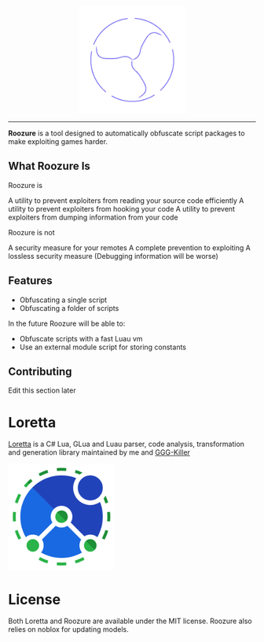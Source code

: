 <div align="center">
    <a href="https://github.com/TheGreatSageEqualToHeaven/Roozure"><img src="https://github.com/TheGreatSageEqualToHeaven/Roozure/blob/main/Logo.png" height="217" /></a>
</div>

<hr />

**Roozure** is a tool designed to automatically obfuscate script packages to make exploiting games harder.

## What Roozure Is
Roozure is 

A utility to prevent exploiters from reading your source code efficiently 
A utility to prevent exploiters from hooking your code 
A utility to prevent exploiters from dumping information from your code 

Roozure is not 

A security measure for your remotes 
A complete prevention to exploiting
A lossless security measure (Debugging information will be worse)

## Features

* Obfuscating a single script
* Obfuscating a folder of scripts

In the future Roozure will be able to:
 
* Obfuscate scripts with a fast Luau vm
* Use an external module script for storing constants

## Contributing
Edit this section later

# Loretta
[Loretta](https://github.com/LorettaDevs/Loretta/) is a C# Lua, GLua and Luau parser, code analysis, transformation and generation library maintained by me and [GGG-Killer](https://github.com/GGG-KILLER)

<div align="left">
    <a href="https://github.com/LorettaDevs/Loretta/"><img src="https://github.com/LorettaDevs/Graphics/blob/main/logo.svg" height="217" /></a>
</div>

# License
Both Loretta and Roozure are available under the MIT license.
Roozure also relies on noblox for updating models.
